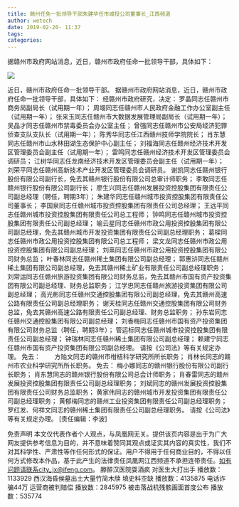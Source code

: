 ```yaml
---
title: 赣州任免一批领导干部朱建华任市城投公司董事长_江西频道
author: wetech
date: 2019-02-20- 11:37
tags: 
categories: 
---
```

据赣州市政府网站消息，近日，赣州市政府任命一批领导干部，具体如下：
<!-- more -->
                
<img align="center" border="0" src="http://p2.ifengimg.com/a/2016/0810/204c433878d5cf9size1_w16_h16.png" />
                
            
近日，赣州市政府任命一批领导干部。
据赣州市政府网站消息，近日，赣州市政府任命一批领导干部，具体如下：
经赣州市政府研究，决定：
罗晶同志任赣州市商务局副局长（试用期一年）；
周翊同志任赣州市人民政府金融工作办公室副主任（试用期一年）；
张来玉同志任赣州市大数据发展管理局副局长（试用期一年）；
吴品才同志任赣州市禁毒委员会办公室主任；
曾强同志任赣州市公安局经济犯罪侦查支队支队长（试用期一年）；
陈秀华同志任江西赣州技师学院院长；
肖东慧同志任赣州市山水林田湖生态保护中心副主任；
刘福海同志任赣州经济技术开发区管理委员会副主任（试用期一年）；
雷鸣同志任赣州经济技术开发区管理委员会调研员；
江树华同志任龙南经济技术开发区管理委员会副主任（试用期一年）；
刘荣平同志任赣州高新技术产业开发区管理委员会调研员。
谢凯同志任赣州银行股份有限公司副行长，免去其赣州银行股份有限公司总审计师职务；
李敢同志任赣州银行股份有限公司副行长；
廖生兴同志任赣州发展投资控股集团有限责任公司副总经理（聘任，聘期3年）；
朱建华同志任赣州城市投资控股集团有限责任公司董事长；
李国泉同志任赣州城市投资控股集团有限责任公司总经理；
王远平同志任赣州城市投资控股集团有限责任公司总工程师；
钟鸣同志任赣州城市投资控股集团有限责任公司副总经理；
喻云星同志任赣州市政公用投资控股集团有限公司副总经理，免去其赣州城市开发投资集团有限责任公司副总经理职务；
葛樑同志任赣州市政公用投资控股集团有限公司总工程师；
梁文龙同志任赣州市政公用投资控股集团有限公司副总经理；
刘熹同志任赣州市政公用投资控股集团有限公司财务总监；
叶春林同志任赣州稀土集团有限公司副总经理；
郭惠浒同志任赣州稀土集团有限公司副总经理，免去其赣州稀土矿业有限责任公司副总经理职务；
刘常运同志任赣州旅游投资集团有限公司财务总监，免去其赣州市国有资产投资集团有限公司副总经理、财务总监职务；
江学忠同志任赣州旅游投资集团有限公司副总经理；
高光彬同志任赣州交通控股集团有限公司副总经理，免去其赣州高速公路有限责任公司副总经理职务；
谢天桂同志任赣州交通控股集团有限公司财务总监，免去其赣州高速公路有限责任公司副总经理、财务总监职务；
孙东岩同志任赣州交通控股集团有限公司副总经理；
刘香梅同志任赣州市国有资产投资集团有限公司财务总监（聘任，聘期3年）；
管运标同志任赣州城市投资控股集团有限责任公司副总经理；
钟瑞林同志任赣州稀土集团有限公司副总经理；
赖建宁同志任赣州市国有资产投资集团有限公司副总经理。
请按《公司法》等有关规定办理。
免去：　　
方贻文同志的赣州市柑桔科学研究所所长职务；
肖林长同志的赣州市农业科学研究所所长职务。
免去：
梅小娜同志的赣州银行股份有限公司副行长职务；
肖东慧同志的赣州银行股份有限公司总会计师职务；
肖春雷同志的赣州发展投资控股集团有限责任公司副总经理职务；
刘斌同志的赣州发展投资控股集团有限责任公司财务总监职务；
黄家伟同志的赣州城市开发投资集团有限责任公司副总经理职务；
黄郁梅同志的赣州工业投资集团有限责任公司副总经理职务；
罗红发、何祥文同志的赣州稀土集团有限责任公司副总经理职务。
请按《公司法》等有关规定办理。
[责任编辑：李波]
            
免责声明
本文仅代表作者个人观点，与凤凰网无关。提供该页内容是出于为广大网友提供参考信息为目的，并不意味着赞同其观点或证实其内容的真实性，我们不对其科学性、严肃性等作任何形式的保证。用户不得用于任何商业目的，不得以任何方式修改本作品，基于此产生的法律责任凤凰网江西频道不承担连带责任。如有问题请联系city_jx@ifeng.com。
滕醉汉医院耍酒疯 对医生大打出手
播放数：1133929
西汉海昏侯墓出土大量竹简木牍 填史料空缺
播放数：4135875
电话诈骗44万 运营商被判赔偿
播放数：2845975
被击落战机残骸画面首度公布
播放数：535774

